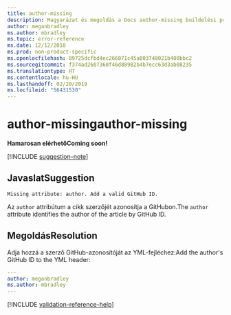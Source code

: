 ```yaml
---
title: author-missing
description: Magyarázat és megoldás a Docs author-missing buildelési problémájára
author: meganbradley
ms.author: mbradley
ms.topic: error-reference
ms.date: 12/12/2018
ms.prod: non-product-specific
ms.openlocfilehash: 89725dcfbd4ec266071c45a003748021b480bbc2
ms.sourcegitcommit: f374ad2607360f46d88982b4b7ecc63d3ab08235
ms.translationtype: HT
ms.contentlocale: hu-HU
ms.lasthandoff: 02/20/2019
ms.locfileid: "56431530"
---
```

# <a name="author-missing"></a><span data-ttu-id="b12ec-103">author-missing</span><span class="sxs-lookup"><span data-stu-id="b12ec-103">author-missing</span></span>

<span data-ttu-id="b12ec-104">**Hamarosan elérhető**</span><span class="sxs-lookup"><span data-stu-id="b12ec-104">**Coming soon!**</span></span>

[!INCLUDE [suggestion-note](includes/suggestion-note.md)]

## <a name="suggestion"></a><span data-ttu-id="b12ec-105">Javaslat</span><span class="sxs-lookup"><span data-stu-id="b12ec-105">Suggestion</span></span>

`Missing attribute: author. Add a valid GitHub ID.`

<span data-ttu-id="b12ec-106">Az `author` attribútum a cikk szerzőjét azonosítja a GitHubon.</span><span class="sxs-lookup"><span data-stu-id="b12ec-106">The `author` attribute identifies the author of the article by GitHub ID.</span></span> 

## <a name="resolution"></a><span data-ttu-id="b12ec-107">Megoldás</span><span class="sxs-lookup"><span data-stu-id="b12ec-107">Resolution</span></span>

<span data-ttu-id="b12ec-108">Adja hozzá a szerző GitHub-azonosítóját az YML-fejléchez:</span><span class="sxs-lookup"><span data-stu-id="b12ec-108">Add the author's GitHub ID to the YML header:</span></span>

```yml
---
author: meganbradley
ms.author: mbradley
---
```

<!--make sure to add this file to your includes folder and verify the path-->
[!INCLUDE [validation-reference-help](includes/validation-reference-help.md)]